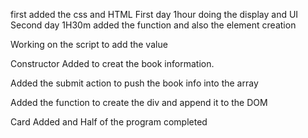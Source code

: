 first added the css and HTML
First day 1hour doing the display and UI
Second day 1H30m added the function and also the element creation

Working on the script to add the value

Constructor Added to creat the book information.

Added the submit action to push the book info into the array

Added the function to create the div and append it to the DOM

Card Added and Half of the program completed
